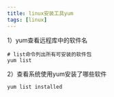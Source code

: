 ```yaml
---
title: linux安装工具yum
tags: [linux]
---
```


1）yum查看远程库中的软件名

```
# list命令列出所有可安装的软件包
yum list
```

2）查看系统使用yum安装了哪些软件

```
yum list installed
```